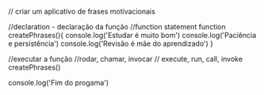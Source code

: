 // criar um aplicativo de frases motivacionais


//declaration - declaração da função
//function statement
function createPhrases(){
    console.log('Estudar é muito bom')
    console.log('Paciência e persistência')
    console.log('Revisão é mãe do aprendizado')
}

//executar a função
//rodar, chamar, invocar
// execute, run, call, invoke
createPhrases()

console.log('Fim do progama')